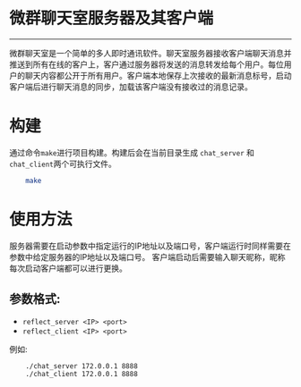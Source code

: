 # 微群聊天室服务器及其客户端

----------
 微群聊天室是一个简单的多人即时通讯软件。聊天室服务器接收客户端聊天消息并推送到所有在线的客户上，客户通过服务器将发送的消息转发给每个用户。每位用户的聊天内容都公开于所有用户。客户端本地保存上次接收的最新消息标号，启动客户端后进行聊天消息的同步，加载该客户端没有接收过的消息记录。


# 构建
通过命令`make`进行项目构建。构建后会在当前目录生成 `chat_server` 和 `chat_client`两个可执行文件。

```bash
	make
```
# 使用方法
服务器需要在启动参数中指定运行的IP地址以及端口号，客户端运行时同样需要在参数中给定服务器的IP地址以及端口号。
客户端启动后需要输入聊天昵称，昵称每次启动客户端都可以进行更换。


## 参数格式:
* `reflect_server <IP> <port>`
* `reflect_client <IP> <port>`

例如:
```bash
	./chat_server 172.0.0.1 8888
	./chat_client 172.0.0.1 8888
```

